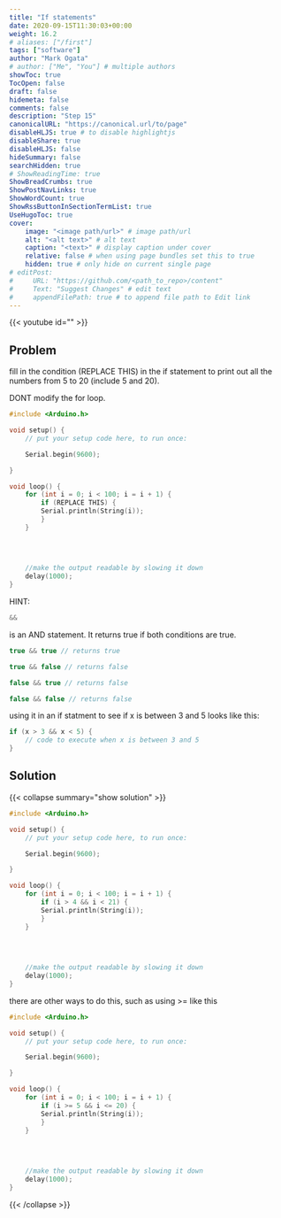 ```yaml
---
title: "If statements"
date: 2020-09-15T11:30:03+00:00
weight: 16.2
# aliases: ["/first"]
tags: ["software"]
author: "Mark Ogata"
# author: ["Me", "You"] # multiple authors
showToc: true
TocOpen: false
draft: false
hidemeta: false
comments: false
description: "Step 15"
canonicalURL: "https://canonical.url/to/page"
disableHLJS: true # to disable highlightjs
disableShare: true
disableHLJS: false
hideSummary: false
searchHidden: true
# ShowReadingTime: true
ShowBreadCrumbs: true
ShowPostNavLinks: true
ShowWordCount: true
ShowRssButtonInSectionTermList: true
UseHugoToc: true
cover:
    image: "<image path/url>" # image path/url
    alt: "<alt text>" # alt text
    caption: "<text>" # display caption under cover
    relative: false # when using page bundles set this to true
    hidden: true # only hide on current single page
# editPost:
#     URL: "https://github.com/<path_to_repo>/content"
#     Text: "Suggest Changes" # edit text
#     appendFilePath: true # to append file path to Edit link
---
```


{{< youtube id="" >}}

## Problem

fill in the condition (REPLACE THIS) in the if statement to print out all the numbers from 5 to 20 (include 5 and 20).

DONT modify the for loop.


```C++
#include <Arduino.h>

void setup() {
    // put your setup code here, to run once:

    Serial.begin(9600);

}   

void loop() {
    for (int i = 0; i < 100; i = i + 1) {
        if (REPLACE THIS) {
        Serial.println(String(i));
        } 
    }
    
    
    

    //make the output readable by slowing it down
    delay(1000);
}

```

HINT:

```C++
&&
```
is an AND statement.
It returns true if both conditions are true.

```C++
true && true // returns true
```
```C++
true && false // returns false
```
```C++
false && true // returns false
```
```C++
false && false // returns false
```

using it in an if statment to see if x is between 3 and 5 looks like this:

```C++
if (x > 3 && x < 5) {
    // code to execute when x is between 3 and 5
} 
```


## Solution

{{< collapse summary="show solution" >}}

```C++
#include <Arduino.h>

void setup() {
    // put your setup code here, to run once:

    Serial.begin(9600);

}   

void loop() {
    for (int i = 0; i < 100; i = i + 1) {
        if (i > 4 && i < 21) {
        Serial.println(String(i));
        } 
    }
    
    
    

    //make the output readable by slowing it down
    delay(1000);
}

```
there are other ways to do this, such as using >= like this
```C++
#include <Arduino.h>

void setup() {
    // put your setup code here, to run once:

    Serial.begin(9600);

}   

void loop() {
    for (int i = 0; i < 100; i = i + 1) {
        if (i >= 5 && i <= 20) {
        Serial.println(String(i));
        } 
    }
    
    
    

    //make the output readable by slowing it down
    delay(1000);
}

```


{{< /collapse >}}

